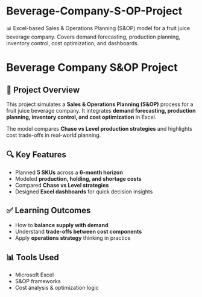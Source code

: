 # Beverage-Company-S-OP-Project
📊 Excel-based Sales &amp; Operations Planning (S&amp;OP) model for a fruit juice beverage company. Covers demand forecasting, production planning, inventory control, cost optimization, and dashboards.
# Beverage Company S&OP Project

## 📌 Project Overview
This project simulates a **Sales & Operations Planning (S&OP)** process for a 
fruit juice beverage company. It integrates **demand forecasting, production planning, 
inventory control, and cost optimization** in Excel.

The model compares **Chase vs Level production strategies** and highlights 
cost trade-offs in real-world planning.

## 🔍 Key Features
- Planned **5 SKUs** across a **6-month horizon**
- Modeled **production, holding, and shortage costs**
- Compared **Chase vs Level strategies**
- Designed **Excel dashboards** for quick decision insights

## ✅ Learning Outcomes
- How to **balance supply with demand**
- Understand **trade-offs between cost components**
- Apply **operations strategy** thinking in practice

## 📊 Tools Used
- Microsoft Excel
- S&OP frameworks
- Cost analysis & optimization logic

